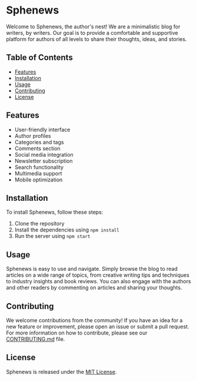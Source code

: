 # Sphenews

Welcome to Sphenews, the author's nest! We are a minimalistic blog for writers, by writers. Our goal is to provide a comfortable and supportive platform for authors of all levels to share their thoughts, ideas, and stories.

## Table of Contents

- [Features](#features)
- [Installation](#installation)
- [Usage](#usage)
- [Contributing](#contributing)
- [License](#license)

## Features

- User-friendly interface
- Author profiles
- Categories and tags
- Comments section
- Social media integration
- Newsletter subscription
- Search functionality
- Multimedia support
- Mobile optimization

## Installation

To install Sphenews, follow these steps:

1. Clone the repository
2. Install the dependencies using `npm install`
3. Run the server using `npm start`

## Usage

Sphenews is easy to use and navigate. Simply browse the blog to read articles on a wide range of topics, from creative writing tips and techniques to industry insights and book reviews. You can also engage with the authors and other readers by commenting on articles and sharing your thoughts.

## Contributing

We welcome contributions from the community! If you have an idea for a new feature or improvement, please open an issue or submit a pull request. For more information on how to contribute, please see our [CONTRIBUTING.md](CONTRIBUTING.md) file.

## License

Sphenews is released under the [MIT License](LICENSE).
